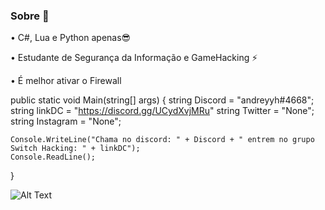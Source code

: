 ### Sobre 👳

<!--
**andreyyh/andreyyh** is a ✨ _special_ ✨ repository because its `README.md` (this file) appears on your GitHub profile.

Here are some ideas to get you started: 

- 🔭 I’m currently working on ...
- 🌱 I’m currently learning ...
- 👯 I’m looking to collaborate on ...
- 🤔 I’m looking for help with ...
- 💬 Ask me about ...
- 📫 How to reach me: ...
- 😄 Pronouns: ...
- ⚡ Fun fact: ...
-->


• C#, Lua e Python apenas😎 

• Estudante de Segurança da Informação e GameHacking ⚡

• É melhor ativar o Firewall 

  public static void Main(string[] args)
  {
    string Discord = "andreyyh#4668";
    string linkDC = "https://discord.gg/UCydXvjMRu"
    string Twitter = "None";
    string Instagram = "None";
    
    Console.WriteLine("Chama no discord: " + Discord + " entrem no grupo Switch Hacking: " + linkDC");
    Console.ReadLine();
  }

![Alt Text](https://media.giphy.com/media/vFKqnCdLPNOKc/giphy.gif)

